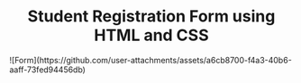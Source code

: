<h1  style="text-align:center">Student Registration Form using HTML and CSS</h1>
![Form](https://github.com/user-attachments/assets/a6cb8700-f4a3-40b6-aaff-73fed94456db)

